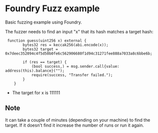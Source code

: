 # Foundry Fuzz example 

Basic fuzzing example using Foundry. 

The fuzzer needs to find an input "x" that its hash matches a target hash:

```solidity 
 function guess(uint256 x) external {
        bytes32 res = keccak256(abi.encode(x));
        bytes32 target = 0x7deec352094c4f5d50b0fe6c562906680f1d94c31271fee888a7033a8c6bbe6b;

        if (res == target) {
            (bool success,) = msg.sender.call{value: address(this).balance}("");
            require(success, "Transfer failed.");
        }
    }
```

* The target for x is 111111

## Note
It can take a couple of minutes (depending on your machine) to find the target. If it doesn't find it increase the number of runs or run it again. 
